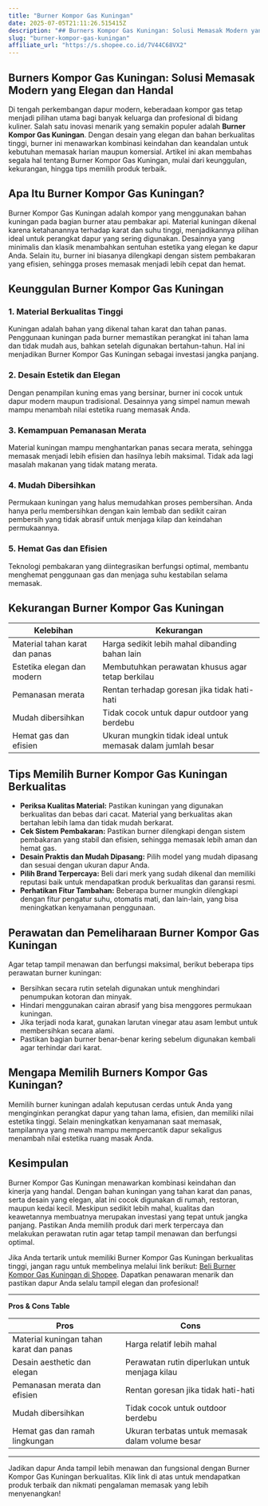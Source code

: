 ```yaml
---
title: "Burner Kompor Gas Kuningan"
date: 2025-07-05T21:11:26.515415Z
description: "## Burners Kompor Gas Kuningan: Solusi Memasak Modern yang Elegan dan Handal..."
slug: "burner-kompor-gas-kuningan"
affiliate_url: "https://s.shopee.co.id/7V44C68VX2"
---
```

## Burners Kompor Gas Kuningan: Solusi Memasak Modern yang Elegan dan Handal

Di tengah perkembangan dapur modern, keberadaan kompor gas tetap menjadi pilihan utama bagi banyak keluarga dan profesional di bidang kuliner. Salah satu inovasi menarik yang semakin populer adalah **Burner Kompor Gas Kuningan**. Dengan desain yang elegan dan bahan berkualitas tinggi, burner ini menawarkan kombinasi keindahan dan keandalan untuk kebutuhan memasak harian maupun komersial. Artikel ini akan membahas segala hal tentang Burner Kompor Gas Kuningan, mulai dari keunggulan, kekurangan, hingga tips memilih produk terbaik.

## Apa Itu Burner Kompor Gas Kuningan?

Burner Kompor Gas Kuningan adalah kompor yang menggunakan bahan kuningan pada bagian burner atau pembakar api. Material kuningan dikenal karena ketahanannya terhadap karat dan suhu tinggi, menjadikannya pilihan ideal untuk perangkat dapur yang sering digunakan. Desainnya yang minimalis dan klasik menambahkan sentuhan estetika yang elegan ke dapur Anda. Selain itu, burner ini biasanya dilengkapi dengan sistem pembakaran yang efisien, sehingga proses memasak menjadi lebih cepat dan hemat.

## Keunggulan Burner Kompor Gas Kuningan

### 1. Material Berkualitas Tinggi

Kuningan adalah bahan yang dikenal tahan karat dan tahan panas. Penggunaan kuningan pada burner memastikan perangkat ini tahan lama dan tidak mudah aus, bahkan setelah digunakan bertahun-tahun. Hal ini menjadikan Burner Kompor Gas Kuningan sebagai investasi jangka panjang.

### 2. Desain Estetik dan Elegan

Dengan penampilan kuning emas yang bersinar, burner ini cocok untuk dapur modern maupun tradisional. Desainnya yang simpel namun mewah mampu menambah nilai estetika ruang memasak Anda.

### 3. Kemampuan Pemanasan Merata

Material kuningan mampu menghantarkan panas secara merata, sehingga memasak menjadi lebih efisien dan hasilnya lebih maksimal. Tidak ada lagi masalah makanan yang tidak matang merata.

### 4. Mudah Dibersihkan

Permukaan kuningan yang halus memudahkan proses pembersihan. Anda hanya perlu membersihkan dengan kain lembab dan sedikit cairan pembersih yang tidak abrasif untuk menjaga kilap dan keindahan permukaannya.

### 5. Hemat Gas dan Efisien

Teknologi pembakaran yang diintegrasikan berfungsi optimal, membantu menghemat penggunaan gas dan menjaga suhu kestabilan selama memasak.

## Kekurangan Burner Kompor Gas Kuningan

| Kelebihan | Kekurangan                     |
|------------|--------------------------------|
| Material tahan karat dan panas | Harga sedikit lebih mahal dibanding bahan lain |
| Estetika elegan dan modern  | Membutuhkan perawatan khusus agar tetap berkilau |
| Pemanasan merata         | Rentan terhadap goresan jika tidak hati-hati |
| Mudah dibersihkan       | Tidak cocok untuk dapur outdoor yang berdebu |
| Hemat gas dan efisien    | Ukuran mungkin tidak ideal untuk memasak dalam jumlah besar |

## Tips Memilih Burner Kompor Gas Kuningan Berkualitas

- **Periksa Kualitas Material:** Pastikan kuningan yang digunakan berkualitas dan bebas dari cacat. Material yang berkualitas akan bertahan lebih lama dan tidak mudah berkarat.
- **Cek Sistem Pembakaran:** Pastikan burner dilengkapi dengan sistem pembakaran yang stabil dan efisien, sehingga memasak lebih aman dan hemat gas.
- **Desain Praktis dan Mudah Dipasang:** Pilih model yang mudah dipasang dan sesuai dengan ukuran dapur Anda.
- **Pilih Brand Terpercaya:** Beli dari merk yang sudah dikenal dan memiliki reputasi baik untuk mendapatkan produk berkualitas dan garansi resmi.
- **Perhatikan Fitur Tambahan:** Beberapa burner mungkin dilengkapi dengan fitur pengatur suhu, otomatis mati, dan lain-lain, yang bisa meningkatkan kenyamanan penggunaan.

## Perawatan dan Pemeliharaan Burner Kompor Gas Kuningan

Agar tetap tampil menawan dan berfungsi maksimal, berikut beberapa tips perawatan burner kuningan:

- Bersihkan secara rutin setelah digunakan untuk menghindari penumpukan kotoran dan minyak.
- Hindari menggunakan cairan abrasif yang bisa menggores permukaan kuningan.
- Jika terjadi noda karat, gunakan larutan vinegar atau asam lembut untuk membersihkan secara alami.
- Pastikan bagian burner benar-benar kering sebelum digunakan kembali agar terhindar dari karat.

## Mengapa Memilih Burners Kompor Gas Kuningan?

Memilih burner kuningan adalah keputusan cerdas untuk Anda yang menginginkan perangkat dapur yang tahan lama, efisien, dan memiliki nilai estetika tinggi. Selain meningkatkan kenyamanan saat memasak, tampilannya yang mewah mampu mempercantik dapur sekaligus menambah nilai estetika ruang masak Anda.

## Kesimpulan

Burner Kompor Gas Kuningan menawarkan kombinasi keindahan dan kinerja yang handal. Dengan bahan kuningan yang tahan karat dan panas, serta desain yang elegan, alat ini cocok digunakan di rumah, restoran, maupun kedai kecil. Meskipun sedikit lebih mahal, kualitas dan keawetannya membuatnya merupakan investasi yang tepat untuk jangka panjang. Pastikan Anda memilih produk dari merk terpercaya dan melakukan perawatan rutin agar tetap tampil menawan dan berfungsi optimal.

Jika Anda tertarik untuk memiliki Burner Kompor Gas Kuningan berkualitas tinggi, jangan ragu untuk membelinya melalui link berikut: [Beli Burner Kompor Gas Kuningan di Shopee](https://s.shopee.co.id/7V44C68VX2). Dapatkan penawaran menarik dan pastikan dapur Anda selalu tampil elegan dan profesional!

---

**Pros & Cons Table**

| Pros                                              | Cons                                              |
|---------------------------------------------------|---------------------------------------------------|
| Material kuningan tahan karat dan panas           | Harga relatif lebih mahal                        |
| Desain aesthetic dan elegan                      | Perawatan rutin diperlukan untuk menjaga kilau |
| Pemanasan merata dan efisien                      | Rentan goresan jika tidak hati-hati             |
| Mudah dibersihkan                                | Tidak cocok untuk outdoor berdebu               |
| Hemat gas dan ramah lingkungan                    | Ukuran terbatas untuk memasak dalam volume besar |

---

Jadikan dapur Anda tampil lebih menawan dan fungsional dengan Burner Kompor Gas Kuningan berkualitas. Klik link di atas untuk mendapatkan produk terbaik dan nikmati pengalaman memasak yang lebih menyenangkan!